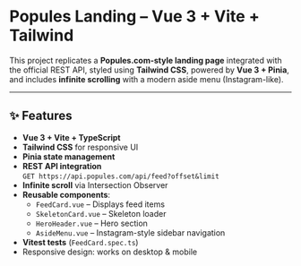 # Popules Landing – Vue 3 + Vite + Tailwind

This project replicates a **Popules.com-style landing page** integrated with the official REST API, styled using **Tailwind CSS**, powered by **Vue 3 + Pinia**, and includes **infinite scrolling** with a modern aside menu (Instagram-like).

---

## ✨ Features

- **Vue 3 + Vite + TypeScript**
- **Tailwind CSS** for responsive UI
- **Pinia state management**
- **REST API integration**  
  `GET https://api.popules.com/api/feed?offset&limit`
- **Infinite scroll** via Intersection Observer
- **Reusable components**:
  - `FeedCard.vue` – Displays feed items
  - `SkeletonCard.vue` – Skeleton loader
  - `HeroHeader.vue` – Hero section
  - `AsideMenu.vue` – Instagram-style sidebar navigation
- **Vitest tests** (`FeedCard.spec.ts`)
- Responsive design: works on desktop & mobile


